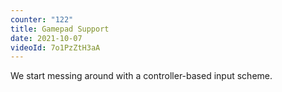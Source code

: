 ```yaml
---
counter: "122"
title: Gamepad Support
date: 2021-10-07
videoId: 7o1PzZtH3aA
---
```


We start messing around with a controller-based input scheme.